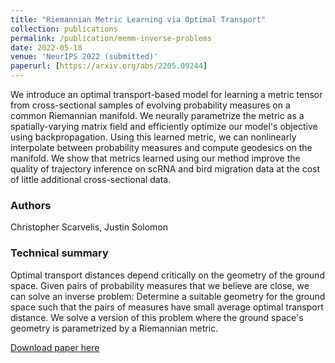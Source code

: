 ```yaml
---
title: "Riemannian Metric Learning via Optimal Transport"
collection: publications
permalink: /publication/memm-inverse-problems
date: 2022-05-18
venue: 'NeurIPS 2022 (submitted)'
paperurl: [https://arxiv.org/abs/2205.09244]
---
```


We introduce an optimal transport-based model for learning a metric tensor from cross-sectional samples of evolving probability measures on a common Riemannian manifold. We neurally parametrize the metric as a spatially-varying matrix field and efficiently optimize our model's objective using backpropagation. Using this learned metric, we can nonlinearly interpolate between probability measures and compute geodesics on the manifold. We show that metrics learned using our method improve the quality of trajectory inference on scRNA and bird migration data at the cost of little additional cross-sectional data.

### Authors

Christopher Scarvelis, Justin Solomon

### Technical summary

Optimal transport distances depend critically on the geometry of the ground space. Given pairs of probability measures that we believe are close, we can solve an inverse problem: Determine a suitable geometry for the ground space such that the pairs of measures have small average optimal transport distance. We solve a version of this problem where the ground space's geometry is parametrized by a Riemannian metric.

[Download paper here](https://arxiv.org/abs/2205.09244)
